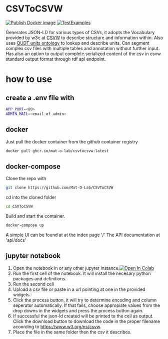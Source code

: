 # CSVToCSVW
[![Publish Docker image](https://github.com/Mat-O-Lab/CSVToCSVW/actions/workflows/PublishContainer.yml/badge.svg)](https://github.com/Mat-O-Lab/CSVToCSVW/actions/workflows/PublishContainer.yml)
[![TestExamples](https://github.com/Mat-O-Lab/CSVToCSVW/actions/workflows/TestExamples.yml/badge.svg?branch=main)](https://github.com/Mat-O-Lab/CSVToCSVW/actions/workflows/TestExamples.yml)

Generates JSON-LD for various types of CSVs, it adopts the Vocabulary provided by w3c at [CSVW](https://www.w3.org/ns/csvw) to describe structure and information within. Also uses [QUDT units ontology](https://github.com/qudt/qudt-public-repo/tree/main/vocab/unit) to lookup and describe units. 
Can segment complex csv files with multiple tables and annotation without further input. Has also an option to output complete serialized content of the csv in csvw standard output format through rdf api endpoint.

# how to use

## create a .env file with
```bash
APP_PORT=<80>
ADMIN_MAIL=<email_of_admin>
```

## docker
Just pull the docker container from the github container registry
```bash
docker pull ghcr.io/mat-o-lab/csvtocsvw:latest
```

## docker-compose
Clone the repo with 
```bash
git clone https://github.com/Mat-O-Lab/CSVToCSVW
```
cd into the cloned folder
```bash
cd CSVToCSVW
```
Build and start the container.
```bash
docker-compose up
```

A simple UI can be found at at the index page '/'
The API documentation at 'api/docs'

## jupyter notebook
1. Open the notebook in or any other jupyter instance.[![Open In Colab](https://colab.research.google.com/assets/colab-badge.svg)](https://colab.research.google.com/github/Mat-O-Lab/CSVToCSVW/blob/main/csv_parser.ipynb)
2. Run the first cell of the notebook. It will install the necesary python packages and definitions.
3. Run the second cell
4. Upload a csv file or paste in a url pointing at one in the provided widgets.
5. Click the process button, it will try to determine encoding and column seperator automatically. If that fails, choose appropiate values from the drop downs in the widgets and press the process button again. 
6. If successful the json-ld created will be printed to the cell as output. Click the download button to download the code in the proper filename acoording to https://www.w3.org/ns/csvw.
7. Place the file in the same folder then the csv it describes.
